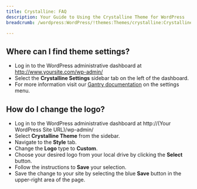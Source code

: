```yaml
---
title: Crystalline: FAQ
description: Your Guide to Using the Crystalline Theme for WordPress
breadcrumb: /wordpress:WordPress/!themes:Themes/crystalline:Crystalline

---
```


Where can I find theme settings?
-----
* Log in to the WordPress administrative dashboard at http://www.yoursite.com/wp-admin/
* Select the **Crystalline Settings** sidebar tab on the left of the dashboard.
* For more information visit our [Gantry documentation](http://gantry-framework.org/documentation/wordpress/configure/) on the settings menu.

How do I change the logo?
-----

* Log in to the WordPress administrative dashboard at http://(Your WordPress Site URL)/wp-admin/
* Select **Crystalline Theme** from the sidebar.
* Navigate to the **Style** tab.
* Change the **Logo** type to **Custom**.
* Choose your desired logo from your local drive by clicking the **Select** button.
* Follow the instructions to **Save** your selection.
* Save the change to your site by selecting the blue **Save** button in the upper-right area of the page.

[gantry]: http://gantry-framework.org/documentation/wordpress/configure/